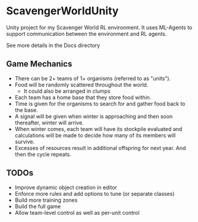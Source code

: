 # ScavengerWorldUnity
Unity project for my Scavenger World RL environment.  It uses ML-Agents to support communication between the environment and RL agents.

See more details in the Docs directory

## Game Mechanics
* There can be 2+ teams of 1+ organisms (referred to as "units").  
* Food will be randomly scattered throughout the world.
  * It could also be arranged in clumps  
* Each team has a home base that they store food within.  
* Time is given for the organisms to search for and gather food back to the base.  
* A signal will be given when winter is approaching and then soon thereafter, winter will arrive.  
* When winter comes, each team will have its stockpile evaluated and calculations will be made to decide how many of its members will survive.  
* Excesses of resources result in additional offspring for next year.  And then the cycle repeats.


## TODOs

* Improve dynamic object creation in editor
* Enforce more rules and add options to tune (or separate classes)
* Build more training zones
* Build the full game
* Allow team-level control as well as per-unit control